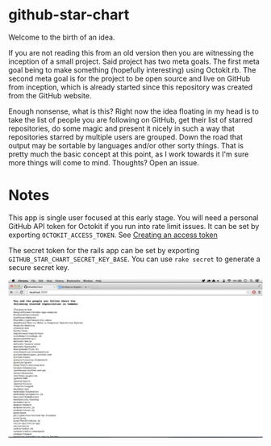 # github-star-chart

Welcome to the birth of an idea.

If you are not reading this from an old version then you are witnessing the
inception of a small project. Said project has two meta goals. The first meta
goal being to make something (hopefully interesting) using Octokit.rb. The
second meta goal is for the project to be open source and live on GitHub from
inception, which is already started since this repository was created from the
GitHub website.

Enough nonsense, what is this? Right now the idea floating in my head is to
take the list of people you are following on GitHub, get their list of starred
repositories, do some magic and present it nicely in such a way that
repositories starred by multiple users are grouped. Down the road that output
may be sortable by languages and/or other sorty things. That is pretty much the
basic concept at this point, as I work towards it I'm sure more things will
come to mind. Thoughts? Open an issue.

# Notes

This app is single user focused at this early stage. You will need a personal
GitHub API token for Octokit if you run into rate limit issues. It can be set
by exporting `OCTOKIT_ACCESS_TOKEN`. See [Creating an access token][token]

[token]: https://help.github.com/articles/creating-an-access-token-for-command-line-use

The secret token for the rails app can be set by exporting
`GITHUB_STAR_CHART_SECRET_KEY_BASE`. You can use `rake secret` to
generate a secure secret key.

![screenshot](screenshot.png)

